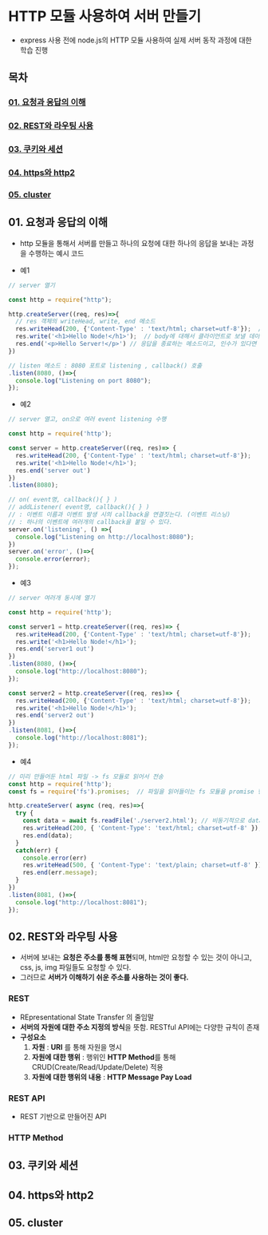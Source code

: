 # HTTP 모듈 사용하여 서버 만들기

- express 사용 전에 node.js의 HTTP 모듈 사용하여 실제 서버 동작 과정에 대한 학습 진행

## 목차

### [01. 요청과 응답의 이해](#01-요청과-응답의-이해)

### [02. REST와 라우팅 사용](#02-rest와-라우팅-사용)

### [03. 쿠키와 세션](#03-쿠키와-세션)

### [04. https와 http2](#04-https와-http2)

### [05. cluster](#05-cluster)

## 01. 요청과 응답의 이해

- http 모듈을 통해서 서버를 만들고 하나의 요청에 대한 하나의 응답을 보내는 과정을 수행하는 예시 코드

- 예1

```js
// server 열기

const http = require("http");

http.createServer((req, res)=>{
  // res 객체의 writeHead, write, end 메소드
  res.writeHead(200, {'Content-Type' : 'text/html; charset=utf-8'});  // header에 응답에 대한 정보 기록 (HTTP status code, 응답에 대한 정보: HTML 형식이며, utf-8의 인코딩 방식 사용) 
  res.write('<h1>Hello Node!</h1>');  // body에 대해서 클라이언트로 보낼 데이터
  res.end('<p>Hello Server!</p>') // 응답을 종료하는 메소드이고, 인수가 있다면 해당 데이터도 클라이언트로 보낸다.
})

// listen 메소드 : 8080 포트로 listening , callback() 호출
.listen(8080, ()=>{
  console.log("Listening on port 8080");
});
```

- 예2

```js
// server 열고, on으로 여러 event listening 수행

const http = require('http');

const server = http.createServer((req, res)=> {
  res.writeHead(200, {'Content-Type' : 'text/html; charset=utf-8'});
  res.write('<h1>Hello Node!</h1>');
  res.end('server out')
})
.listen(8080);

// on( event명, callback(){ } ) 
// addListener( event명, callback(){ } ) 
// : 이벤트 이름과 이벤트 발생 시의 callback을 연결짓는다. (이벤트 리스닝)
// : 하나의 이벤트에 여러개의 callback을 붙일 수 있다.
server.on('listening', () =>{
  console.log("Listening on http://localhost:8080");
})
server.on('error', ()=>{
  console.error(error);
});
```

- 예3

```js
// server 여러개 동시에 열기

const http = require('http');

const server1 = http.createServer((req, res)=> {
  res.writeHead(200, {'Content-Type' : 'text/html; charset=utf-8'});
  res.write('<h1>Hello Node!</h1>');
  res.end('server1 out')
})
.listen(8080, ()=>{
  console.log("http://localhost:8080");
});

const server2 = http.createServer((req, res)=> {
  res.writeHead(200, {'Content-Type' : 'text/html; charset=utf-8'});
  res.write('<h1>Hello Node!</h1>');
  res.end('server2 out')
})
.listen(8081, ()=>{
  console.log("http://localhost:8081");
});
```

- 예4

```js
// 미리 만들어둔 html 파일 -> fs 모듈로 읽어서 전송
const http = require('http');
const fs = require('fs').promises;  // 파일을 읽어들이는 fs 모듈을 promise 형식으로 바꿔주는 방법으로 사용

http.createServer( async (req, res)=>{
  try {
    const data = await fs.readFile('./server2.html'); // 비동기적으로 data 가져옴
    res.writeHead(200, { 'Content-Type': 'text/html; charset=utf-8' });
    res.end(data);
  }
  catch(err) {
    console.error(err)
    res.writeHead(500, { 'Content-Type': 'text/plain; charset=utf-8' });  // 에러가 발생했다면 500 error 내보낸다.
    res.end(err.message);
  }
})
.listen(8081, ()=>{
  console.log("http://localhost:8081");
});
```

## 02. REST와 라우팅 사용

- 서버에 보내는 **요청은 주소를 통해 표현**되며, html만 요청할 수 있는 것이 아니고, css, js, img 파일들도 요청할 수 있다.
- 그러므로 **서버가 이해하기 쉬운 주소를 사용하는 것이 좋다.**

### REST

- REpresentational State Transfer 의 줄임말
- **서버의 자원에 대한 주소 지정의 방식**을 뜻함. RESTful API에는 다양한 규칙이 존재
- **구성요소**
  1. **자원** : **URI** 를 통해 자원을 명시
  2. **자원에 대한 행위** : 행위인 **HTTP Method**를 통해 CRUD(Create/Read/Update/Delete) 적용
  3. **자원에 대한 행위의 내용** : **HTTP Message Pay Load**

### REST API

- REST 기반으로 만들어진 API

### HTTP Method



## 03. 쿠키와 세션

## 04. https와 http2

## 05. cluster